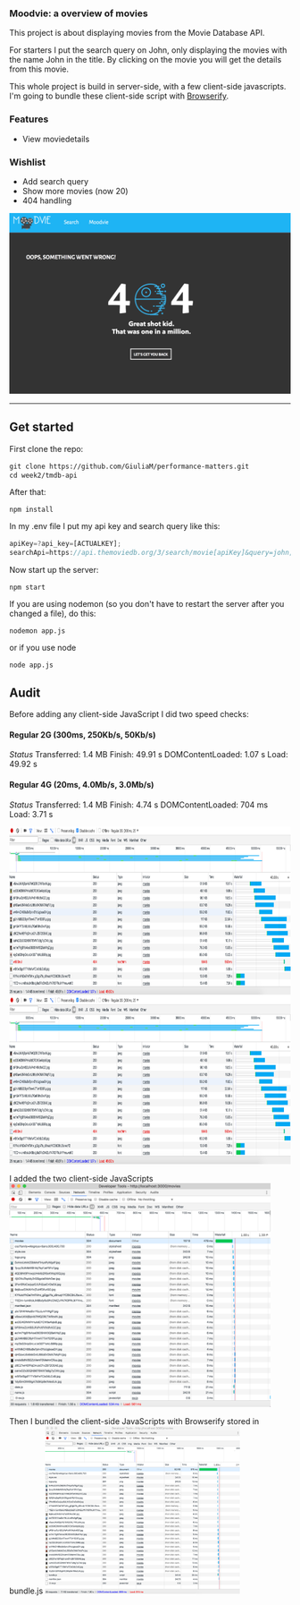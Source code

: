 ### Moodvie: a overview of movies

This project is about displaying movies from the Movie Database API.

For starters I put the search query on John, only displaying the movies with the name John in the title.
By clicking on the movie you will get the details from this movie.

This whole project is build in server-side, with a few client-side javascripts. I'm going to bundle these client-side script with [Browserify](https://www.npmjs.com/package/browserify).


### Features
- View moviedetails

### Wishlist
- Add search query
- Show more movies (now 20)
- 404 handling

<img src="img/404h.png" alt="404 page"/>

---

## Get started
First clone the repo:
```git
git clone https://github.com/GiuliaM/performance-matters.git
cd week2/tmdb-api
```

After that:

```git
npm install
```

In my .env file I put my api key and search query like this:
```javascript
apiKey=?api_key=[ACTUALKEY];
searchApi=https://api.themoviedb.org/3/search/movie[apiKey]&query=john;

```

Now start up the server:
```git
npm start
```

If you are using nodemon (so you don't have to restart the server after you changed a file), do this:
```git
nodemon app.js
```
or if you use node
```git
node app.js
```

## Audit
Before adding any client-side JavaScript I did two speed checks:

#### Regular 2G (300ms, 250Kb/s, 50Kb/s)
*Status*
Transferred: 1.4 MB
Finish: 49.91 s
DOMContentLoaded: 1.07 s
Load: 49.92 s

#### Regular 4G (20ms, 4.0Mb/s, 3.0Mb/s)
*Status*
Transferred: 1.4 MB
Finish: 4.74 s
DOMContentLoaded: 704 ms
Load: 3.71 s

<img src="img/nojs2g.png" alt="speed without client-side JavaScript 2G" height="300px">
<img src="img/nojs2g.png" alt="speed without client-side JavaScript 2G" height="300px">

I added the two client-side JavaScripts
<img src="img/dateNameJsAdded.png" alt="speed with client-side JavaScript" height="400px">

Then I bundled the client-side JavaScripts with Browserify stored in bundle.js
<img src="img/bundleJS.png" alt="speed with client-side JavaScript" height="300px">

